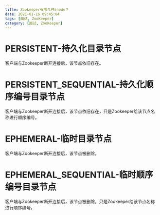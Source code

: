 ```yaml
---
title: Zookeeper有哪几种znode？
date: 2021-01-16 09:45:04
tags: [面试, ZooKeeper]
category: [面试, ZooKeeper]
---
```


# PERSISTENT-持久化目录节点

客户端与Zookeeper断开连接后，该节点依旧存在。

# PERSISTENT_SEQUENTIAL-持久化顺序编号目录节点

客户端与Zookeeper断开连接后，该节点依旧存在，只是Zookeeper给该节点名称进行顺序编号。

# EPHEMERAL-临时目录节点

客户端与Zookeeper断开连接后，该节点被删除。

# EPHEMERAL_SEQUENTIAL-临时顺序编号目录节点

客户端与Zookeeper断开连接后，该节点被删除，只是Zookeeper给该节点名称进行顺序编号。

